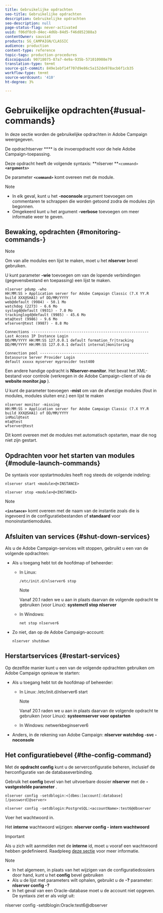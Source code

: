 ```yaml
---
title: Gebruikelijke opdrachten
seo-title: Gebruikelijke opdrachten
description: Gebruikelijke opdrachten
seo-description: null
page-status-flag: never-activated
uuid: f06df8c0-d4ec-4d6b-84d5-f46d852388a3
contentOwner: sauviat
products: SG_CAMPAIGN/CLASSIC
audience: production
content-type: reference
topic-tags: production-procedures
discoiquuid: 90718075-87a7-4e9a-935b-571010908e79
translation-type: tm+mt
source-git-commit: 849e1ebf14f707d9e86c5a152de978acb6f1cb35
workflow-type: tm+mt
source-wordcount: '410'
ht-degree: 3%

---
```



# Gebruikelijke opdrachten{#usual-commands}

In deze sectie worden de gebruikelijke opdrachten in Adobe Campaign weergegeven.

De opdrachtserver **** is de invoeropdracht voor de hele Adobe Campaign-toepassing.

Deze opdracht heeft de volgende syntaxis: **nlserver **`<command>`****`<arguments>`****

De parameter **`<command>`** komt overeen met de module.

>[!NOTE]
>
>* In elk geval, kunt u het **-noconsole** argument toevoegen om commentaren te schrappen die worden getoond zodra de modules zijn begonnen.
>* Omgekeerd kunt u het argument **-verbose** toevoegen om meer informatie weer te geven.

>



## Bewaking, opdrachten {#monitoring-commands-}

>[!NOTE]
>
>Om van alle modules een lijst te maken, moet u het **nlserver** bevel gebruiken.

U kunt parameter **-wie** toevoegen om van de lopende verbindingen (gegevensbestand en toepassing) een lijst te maken.

```
nlserver pdump -who
HH:MM:SS > Application server for Adobe Campaign Classic (7.X YY.R build XXX@SHA1) of DD/MM/YYYY
web@default (9984) - 50.1 Mo
watchdog (2273) - 6.6 Mo
syslogd@default (9931) - 7.0 Mo
trackinglogd@default (9985) - 45.6 Mo
mta@test (9986) - 9.6 Mo
wfserver@test (9987) - 8.8 Mo

Connections ------------------------------------------------------
Last Access IP Instance Login 
DD/MM/YYYY HH:MM:SS 127.0.0.1 default formation_fr|tracking
DD/MM/YYYY HH:MM:SS 127.0.0.1 default internal|monitoring

Connection pool --------------------------------------------------
Datasource Server Provider Login 
default xxxxx myserver myprovider test400
```

Een andere handige opdracht is **Nlserver-monitor**. Het bevat het XML-bestand voor controle (verkregen in de Adobe Campaign-client of via de **website monitor.jsp** ).

U kunt de parameter toevoegen **-mist** om van de afwezige modules (fout in modules, modules sluiten enz.) een lijst te maken

```
nlserver monitor -missing
HH:MM:SS > Application server for Adobe Campaign Classic (7.X YY.R build XXX@SHA1) of DD/MM/YYYY
inMail@test
mta@test
wfserver@test
```

Dit komt overeen met de modules met automatisch opstarten, maar die nog niet zijn gestart.

## Opdrachten voor het starten van modules {#module-launch-commands}

De syntaxis voor opstartmodules heeft nog steeds de volgende indeling:

```
nlserver start <module>@<INSTANCE>
```

```
nlserver stop <module>@<INSTANCE>
```

>[!NOTE]
>
>**`<instance>`** komt overeen met de naam van de instantie zoals die is ingevoerd in de configuratiebestanden of **standaard** voor monoinstantiemodules.

## Afsluiten van services {#shut-down-services}

Als u de Adobe Campaign-services wilt stoppen, gebruikt u een van de volgende opdrachten:

* Als u toegang hebt tot de hoofdmap of beheerder:

   * In Linux:

      ```
      /etc/init.d/nlserver6 stop
      ```

      >[!NOTE]
      >
      >Vanaf 20.1 raden we u aan in plaats daarvan de volgende opdracht te gebruiken (voor Linux): **systemctl stop nlserver**

   * In Windows:

      ```
      net stop nlserver6
      ```

* Zo niet, dan op de Adobe Campaign-account:

   ```
   nlserver shutdown 
   ```

## Herstartservices {#restart-services}

Op dezelfde manier kunt u een van de volgende opdrachten gebruiken om Adobe Campaign opnieuw te starten:

* Als u toegang hebt tot de hoofdmap of beheerder:

   * In Linux: /etc/init.d/nlserver6 start

      >[!NOTE]
      >
      >Vanaf 20.1 raden we u aan in plaats daarvan de volgende opdracht te gebruiken (voor Linux): **systeemserver voor opstarten**

   * In Windows: netwerkbeginserver6

* Anders, in de rekening van Adobe Campaign: **nlserver watchdog -svc -noconsole**

## Het configuratiebevel {#the-config-command}

Met de **opdracht config** kunt u de serverconfiguratie beheren, inclusief de herconfiguratie van de databaseverbinding.

Gebruik het **config** bevel van het uitvoerbare dossier **nlserver** met de **-vastgestelde parameter** .

```
nlserver config -setdblogin:<[dbms:]account[:database][/password]@server>
```

```
nlserver config -setdblogin:PostgreSQL:<accountName>:test6@dbserver
```

Voer het wachtwoord in.

Het **interne** wachtwoord wijzigen: **nlserver config - intern wachtwoord**

>[!IMPORTANT]
>
>Als u zich wilt aanmelden met de **interne** id, moet u vooraf een wachtwoord hebben gedefinieerd. Raadpleeg [deze sectie](../../installation/using/campaign-server-configuration.md#internal-identifier) voor meer informatie.

>[!NOTE]
>
>* In het algemeen, in plaats van het wijzigen van de configuratiedossiers door hand, kunt u het **config** bevel gebruiken
>* Als u de lijst met parameters wilt ophalen, gebruikt u de **-?** parameter: **nlserver config -?**
>* In het geval van een Oracle-database moet u de account niet opgeven. De syntaxis ziet er als volgt uit:

>
>  
nlserver config -setdblogin:Oracle:test6@dbserver

